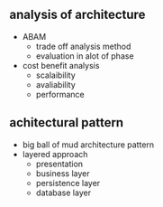 ## analysis of architecture
- ABAM
    - trade off analysis method
    - evaluation in alot of phase
- cost benefit analysis
    - scalaibility
    - avaliability
    - performance

## achitectural pattern
- big ball of mud architecture pattern
- layered approach
    - presentation
    - business layer
    - persistence layer
    - database layer
